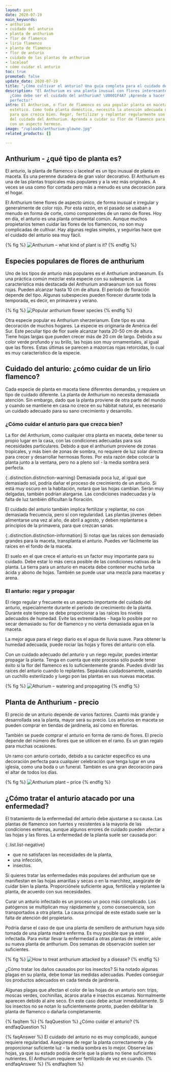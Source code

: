 ```yaml
---
layout: post
date: 2020-07-19
main_keywords:
- anthurium
- cuidado del anturio
- planta de anthurium
- flor de flamenco
- lirio flamenco
- planta de flamenco
- flor de anturio
- cuidado de las plantas de anthurium
- laceleaf
- cómo cuidar el anturio
toc: true
promoted: false
update_date: 2020-07-19
title: "¿Cómo cultivar el anturio? Una guía completa para el cuidado del anturio"
description: "El Anthurium es una planta inusual con flores interesantes. \U0001F33A
  ¿Cómo debe ser el cuidado del anthurium? \U0001F4A7 ¡Aprende a hacer que se vea
  perfecto!"
intro: El Anthurium, o flor de flamenco es una popular planta en maceta de gran valor
  estético. Como toda planta doméstica, necesita la atención adecuada del propietario,
  para que crezca bien. Regar, fertilizar y replantar regularmente son los fundamentos
  del cuidado del Anthurium. Aprenda a cuidar su flor de flamenco para que le recompense
  con un aspecto hermoso.
image: "/uploads/anthurium-glowne.jpg"
related_products: []

---
```

## Anthurium - ¿qué tipo de planta es?

El anturio, la planta de flamenco o laceleaf es un tipo inusual de planta en maceta. Es una perenne duradera de gran valor decorativo. El Anthurium es una de las plantas tropicales más populares y a la vez más originales. A veces se usa como flor cortada pero más a menudo es una decoración para el hogar.

El Anthurium tiene flores de aspecto único, de forma inusual e irregular y generalmente de color rojo. Por esta razón, en el pasado se usaban a menudo en forma de corte, como componentes de un ramo de flores. Hoy en día, el anturio es una planta ornamental común. Aunque muchos propietarios temen cuidar las flores de los flamencos, no son muy complicadas de cultivar. Hay algunas reglas simples, y seguirlas hace que el cuidado del anturio sea muy fácil.

{% fig %}
![Anthurium – what kind of plant is it?](/uploads/anturium-6.jpg "Anthurium – what kind of plant is it?")
{% endfig %}

## Especies populares de flores de anthurium

Uno de los tipos de anturio más populares es el Anthurium andraeanum. Es una práctica común mezclar esta especie con su subespecie. La característica más destacada del Anthurium andraeanum son sus flores rojas. Pueden alcanzar hasta 10 cm de altura. El período de floración depende del tipo. Algunas subespecies pueden florecer durante toda la temporada, es decir, en primavera y verano.

{% fig %}
![Popular anthurium flower species](/uploads/anturium-2.jpg "Popular anthurium flower species")
{% endfig %}

Otra especie popular es Anthurium sherzerianum. Este tipo es una decoración de muchos hogares. La especie es originaria de América del Sur. Este peculiar tipo de flor suele alcanzar hasta 20-50 cm de altura. Tiene hojas largas que pueden crecer más de 20 cm de largo. Debido a su color verde profundo y su brillo, las hojas son muy ornamentales, al igual que las flores. Estas últimas se parecen a mazorcas rojas retorcidas, lo cual es muy característico de la especie.

## Cuidado del anturio: ¿cómo cuidar de un lirio flamenco?

Cada especie de planta en maceta tiene diferentes demandas, y requiere un tipo de cuidado diferente. La planta de Anthurium no necesita demasiada atención. Sin embargo, dado que la planta proviene de otra parte del mundo y cuando se mantiene en casa no crece en su hábitat natural, es necesario un cuidado adecuado para su sano crecimiento y desarrollo.

### ¿Cómo cuidar el anturio para que crezca bien?

La flor del Anthurium, como cualquier otra planta en maceta, debe tener su propio lugar en la casa, con las condiciones adecuadas para sus necesidades particulares. Debido a que el anthurium proviene de zonas tropicales, y más bien de zonas de sombra, no requiere de luz solar directa para crecer y desarrollar hermosas flores. Por esta razón debe colocar la planta junto a la ventana, pero no a pleno sol - la media sombra será perfecta.

{:.distinction.distinction-warning}
Demasiada poca luz, al igual que demasiado sol, podría dañar el proceso de crecimiento de un anturio. Si está muy oscuro en la habitación, notará que las hojas cambian. Serán muy delgadas, también podrían alargarse. Las condiciones inadecuadas y la falta de luz también dificultan la floración.

El cuidado del anturio también implica fertilizar y replantar, no con demasiada frecuencia, pero sí con regularidad. Las plantas jóvenes deben alimentarse una vez al año, de abril a agosto, y deben replantarse a principios de la primavera, para que crezcan sanas.

{:.distinction.distinction-information}
Si notas que las raíces son demasiado grandes para la maceta, transplanta el anturio. Puedes ver fácilmente las raíces en el fondo de la maceta.

El suelo en el que crece el anturio es un factor muy importante para su cuidado. Debe estar lo más cerca posible de las condiciones nativas de la planta. La tierra para un anturio en maceta debe contener mucha turba ácida y abono de hojas. También se puede usar una mezcla para macetas y arena.

### El anturio: regar y propagar

El riego regular y frecuente es un aspecto importante del cuidado del anturio, especialmente durante el período de crecimiento de la planta. Durante este tiempo se debe proporcionar a las raíces los niveles adecuados de humedad. Evite las extremidades - haga lo posible por no secar demasiado su flor de flamenco y no vierta demasiada agua en la maceta.

La mejor agua para el riego diario es el agua de lluvia suave. Para obtener la humedad adecuada, puede rociar las hojas y flores del anturio con ella.

Con un cuidado adecuado del anturio y un riego regular, puedes intentar propagar la planta. Tenga en cuenta que este proceso sólo puede tener éxito si la flor del flamenco es lo suficientemente grande. Puedes dividir las raíces del anturio cuando lo replantes. Sepáralas cuidadosamente, usando un cuchillo esterilizado y luego pon las plantas en sus nuevas macetas.

{% fig %}
![Athurium – watering and propagating](/uploads/anturium-5.jpg "Athurium – watering and propagating")
{% endfig %}

## Planta de Anthurium - precio

El precio de un anturio depende de varios factores. Cuanto más grande y desarrollada sea la planta, mayor será su precio. Los anturios en maceta se pueden comprar en tiendas de jardinería, así como en florerías.

También se puede comprar el anturio en forma de ramo de flores. El precio depende del número de flores que se utilicen en el ramo. Es un gran regalo para muchas ocasiones.

Un ramo con anturio cortado, debido a su carácter específico es una decoración perfecta para cualquier celebración que tenga lugar en una iglesia, como una boda o un funeral. También es una gran decoración para el altar de todos los días.

{% fig %}
![Anthurium plant – price](/uploads/anturium-4.jpg "Anthurium plant – price")
{% endfig %}

## ¿Cómo tratar el anturio atacado por una enfermedad?

El tratamiento de la enfermedad del anturio debe ajustarse a su causa. Las plantas de flamenco son fuertes y resistentes a la mayoría de las condiciones externas, aunque algunos errores de cuidado pueden afectar a las hojas y las flores. La enfermedad de la planta suele ser causada por:

{:.list.list-negative}

* que no satisfacen las necesidades de la planta,
* una infección,
* insectos.

Si quieres tratar las enfermedades más populares del anthurium que se manifiestan en las hojas amarillas y secas o en la marchitez, asegúrate de cuidar bien la planta. Proporciónele suficiente agua, fertilícela y replantee la planta, de acuerdo con sus necesidades.

Curar un anturio infectado es un proceso un poco más complicado. Los patógenos se multiplican muy rápidamente y, como consecuencia, son transportados a otra planta. La causa principal de este estado suele ser la falta de atención del propietario.

Podría darse el caso de que una planta de semillero de anthurium haya sido tomada de una planta madre enferma. Es muy posible que ya esté infectada. Para evitar llevar la enfermedad a otras plantas de interior, aísle su nueva planta de anthurium. Dos semanas de observación suelen ser suficientes.

{% fig %}
![How to treat anthurium attacked by a disease?](/uploads/anturium-3.jpg "How to treat anthurium attacked by a disease?")
{% endfig %}

¿Cómo tratar los daños causados por los insectos? Si ha notado algunas plagas en su planta, debe tomar las medidas adecuadas. Puedes conseguir los productos adecuados en cada tienda de jardinería.

Algunas plagas que afectan el color de las hojas de un anturio son: trips, moscas verdes, cochinillas, ácaros araña e insectos escamas. Normalmente aparecen debido al aire seco. En este caso debe actuar inmediatamente. Si los insectos no se notan lo suficientemente pronto, pueden debilitar la planta de flamenco o dañarla completamente.

{% faqItem %}
{% faqQuestion %}
¿Cómo cuidar el anturio?
{% endfaqQuestion %}

{% faqAnswer %}
El cuidado del anturio no es muy complicado, aunque requiere regularidad. Asegúrese de regar la planta correctamente y de proporcionar suficiente luz - la media sombra es lo mejor. Observe las hojas, ya que su estado podría decirle que la planta no tiene suficientes nutrientes. El Anthurium requiere ser fertilizado de vez en cuando.
{% endfaqAnswer %}
{% endfaqItem %}